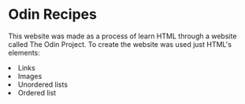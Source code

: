 # Odin Recipes
This website was made as a process of learn HTML through a website called The Odin Project. 
To create the  website was used just HTML's elements: 
<li>Links</li>
<li>Images</li>
<li>Unordered lists</li>
<li>Ordered list</li>